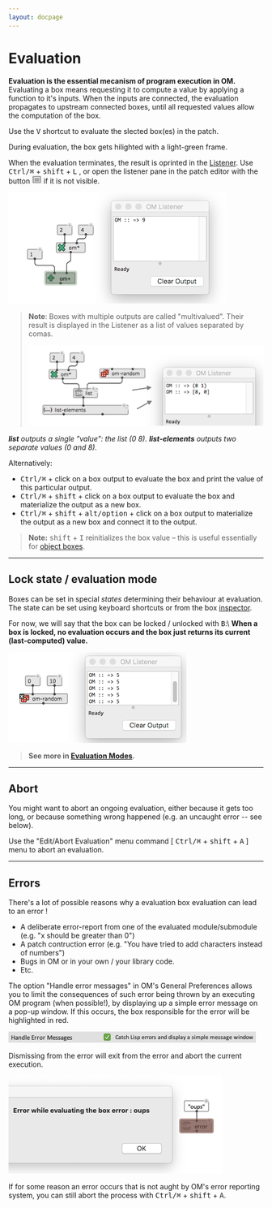 ```yaml
---
layout: docpage
---
```


# Evaluation

**Evaluation is the essential mecanism of program execution in OM.**
Evaluating a box means requesting it to compute a value by applying a function to it's inputs. When the inputs are connected, the evaluation propagates to upstream connected boxes, until all requested values allow the computation of the box.

Use the <kbd>V</kbd> shortcut to evaluate the slected box(es) in the patch.

During evaluation, the box gets hilighted with a light-green frame.

When the evaluation terminates, the result is oprinted in the [Listener](listener). Use <kbd>Ctrl/⌘</kbd> + <kbd>shift</kbd> + <kbd>L</kbd> , or open the listener pane in the patch editor with the button <img src="eval_img/patch-button-listener.png" class="embedded"> if it is not visible.

<img src="eval_img/listener-basic-green.png"> 

> **Note**: Boxes with multiple outputs are called "multivalued". Their result is displayed in the Listener as a list of values separated by comas.    
> 
> <img src="eval_img/listener-values.png">      
_**list** outputs a single "value": the list (0 8). **list-elements** outputs two separate values (0 and 8)._

Alternatively: 

- <kbd>Ctrl/⌘</kbd> + click on a box output to evaluate the box and print the value of this particular output.
- <kbd>Ctrl/⌘</kbd> + <kbd>shift</kbd> + click on a box output to evaluate the box and materialize the output as a new box.
- <kbd>Ctrl/⌘</kbd> + <kbd>shift</kbd> + <kbd>alt/option</kbd> + click on a box output to materialize the output as a new box and connect it to the output.

> **Note:**  <kbd>shift</kbd> + <kbd>I</kbd> reinitializes the box value – this is useful essentially for [object boxes](objects).

------
## Lock state / evaluation mode

Boxes can be set in special _states_ determining their behaviour at evaluation.
The state can be set using keyboard shortcuts or from the box [inspector](inspector).

For now, we will say that the box can be locked / unlocked with <kbd>B</kbd>:\\
**When a box is locked, no evaluation occurs and the box just returns its current (last-computed) value.**

<img src="eval_img/om-random-lock.png"> 

> **See more in [Evaluation Modes](eval-modes).**



------

## Abort

You might want to abort an ongoing evaluation, either because it gets too long, or because something wrong happened (e.g. an uncaught error -- see below).

Use the "Edit/Abort Evaluation" menu command [ <kbd>Ctrl/⌘</kbd> + <kbd>shift</kbd> + <kbd>A</kbd> ] menu to abort an evaluation. 

------

## Errors


There's a lot of possible reasons why a evaluation box evaluation can lead to an error !

- A deliberate error-report from one of the evaluated module/submodule (e.g. "x should be greater than 0")
- A patch contruction error (e.g. "You have tried to add characters instead of numbers")
- Bugs in OM or in your own / your library code.
- Etc.


The option "Handle error messages" in OM's General Preferences allows you to limit the consequences of such error being thrown by an executing OM program (when possible!), by displaying up a simple error message on a pop-up window. If this occurs, the box responsible for the error will be highlighted in red. 

<img src="eval_img/catch-errors-pref.png"> 

Dismissing from the error will exit from the error and abort the current execution.

<img src="eval_img/error.png"> 

If for some reason an error occurs that is not aught by OM's error reporting system, you can still abort the process with <kbd>Ctrl/⌘</kbd> + <kbd>shift</kbd> + <kbd>A</kbd>.












